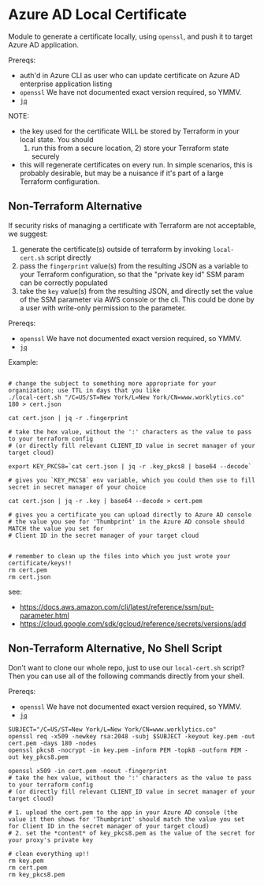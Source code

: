 # Azure AD Local Certificate

Module to generate a certificate locally, using `openssl`, and push it to target Azure AD application.

Prereqs:
  - auth'd in Azure CLI as user who can update certificate on Azure AD enterprise application listing
  - `openssl` We have not documented exact version required, so YMMV.
  - [`jq`](https://stedolan.github.io/jq/)

NOTE:
  - the key used for the certificate WILL be stored by Terraform in your local state. You should
    1) run this from a secure location, 2) store your Terraform state securely
  - this will regenerate certificates on every run. In simple scenarios, this is probably desirable,
    but may be a nuisance if it's part of a large Terraform configuration.


## Non-Terraform Alternative


If security risks of managing a certificate with Terraform are not acceptable, we suggest:
  1. generate the certificate(s) outside of terraform by invoking `local-cert.sh` script directly
  2. pass the `fingerprint` value(s) from the resulting JSON as a variable to your Terraform
     configuration, so that the "private key id" SSM param can be correctly populated
  3. take the `key` value(s) from the resulting JSON, and directly set the value of the SSM parameter
     via AWS console or the cli.  This could be done by a user with write-only permission to the
     parameter.

Prereqs:
  - `openssl` We have not documented exact version required, so YMMV.
  - [`jq`](https://stedolan.github.io/jq/)

Example:
```shell

# change the subject to something more appropriate for your organization; use TTL in days that you like
./local-cert.sh "/C=US/ST=New York/L=New York/CN=www.worklytics.co" 180 > cert.json

cat cert.json | jq -r .fingerprint

# take the hex value, without the ':' characters as the value to pass to your terraform config
# (or directly fill relevant CLIENT_ID value in secret manager of your target cloud)

export KEY_PKCS8=`cat cert.json | jq -r .key_pkcs8 | base64 --decode`

# gives you `KEY_PKCS8` env variable, which you could then use to fill secret in secret manager of your choice

cat cert.json | jq -r .key | base64 --decode > cert.pem

# gives you a certificate you can upload directly to Azure AD console
# the value you see for 'Thumbprint' in the Azure AD console should MATCH the value you set for
# Client ID in the secret manager of your target cloud


# remember to clean up the files into which you just wrote your certificate/keys!!
rm cert.pem
rm cert.json
```

see:
  - https://docs.aws.amazon.com/cli/latest/reference/ssm/put-parameter.html
  - https://cloud.google.com/sdk/gcloud/reference/secrets/versions/add

## Non-Terraform Alternative, No Shell Script

Don't want to clone our whole repo, just to use our `local-cert.sh` script? Then you can use all of
the following commands directly from your shell.

Prereqs:
  - `openssl` We have not documented exact version required, so YMMV.
  - [`jq`](https://stedolan.github.io/jq/)

```shell
SUBJECT="/C=US/ST=New York/L=New York/CN=www.worklytics.co"
openssl req -x509 -newkey rsa:2048 -subj $SUBJECT -keyout key.pem -out cert.pem -days 180 -nodes
openssl pkcs8 -nocrypt -in key.pem -inform PEM -topk8 -outform PEM -out key_pkcs8.pem

openssl x509 -in cert.pem -noout -fingerprint
# take the hex value, without the ':' characters as the value to pass to your terraform config
# (or directly fill relevant CLIENT_ID value in secret manager of your target cloud)

# 1. upload the cert.pem to the app in your Azure AD console (the value it then shows for 'Thumbprint' should match the value you set for Client ID in the secret manager of your target cloud)
# 2. set the *content* of key_pkcs8.pem as the value of the secret for your proxy's private key

# clean everything up!!
rm key.pem
rm cert.pem
rm key_pkcs8.pem
```
